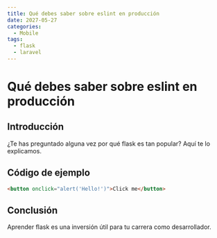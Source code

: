 ```yaml
---
title: Qué debes saber sobre eslint en producción
date: 2027-05-27
categories:
  - Mobile
tags:
  - flask
  - laravel
---
```


# Qué debes saber sobre eslint en producción

## Introducción

¿Te has preguntado alguna vez por qué flask es tan popular? Aquí te lo explicamos.

## Código de ejemplo

```html
<button onclick="alert('Hello!')">Click me</button>
```

## Conclusión

Aprender flask es una inversión útil para tu carrera como desarrollador.